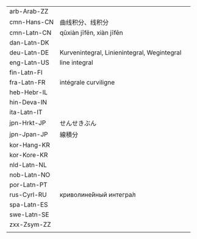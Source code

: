 | | | |
|-|-|-|
| arb-Arab-ZZ |  |  |
| cmn-Hans-CN | 曲线积分、线积分 |  |
| cmn-Latn-CN | qūxiàn jīfēn, xiàn jīfēn |  |
| dan-Latn-DK |  |  |
| deu-Latn-DE | Kurvenintegral, Linienintegral, Wegintegral |  |
| eng-Latn-US | line integral |  |
| fin-Latn-FI |  |  |
| fra-Latn-FR | intégrale curviligne |  |
| heb-Hebr-IL |  |  |
| hin-Deva-IN |  |  |
| ita-Latn-IT |  |  |
| jpn-Hrkt-JP | せんせきぶん |  |
| jpn-Jpan-JP | 線積分 |  |
| kor-Hang-KR |  |  |
| kor-Kore-KR |  |  |
| nld-Latn-NL |  |  |
| nob-Latn-NO |  |  |
| por-Latn-PT |  |  |
| rus-Cyrl-RU | криволине́йный интегра́л |  |
| spa-Latn-ES |  |  |
| swe-Latn-SE |  |  |
| zxx-Zsym-ZZ |  |  |
|  |  |  |